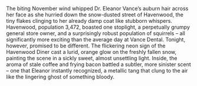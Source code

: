 The biting November wind whipped Dr. Eleanor Vance’s auburn hair across her face as she hurried down the snow-dusted street of Havenwood, the tiny flakes clinging to her already damp coat like stubborn whispers.  Havenwood, population 3,472, boasted one stoplight, a perpetually grumpy general store owner, and a surprisingly robust population of squirrels – all significantly more exciting than the average day at Vance Dental.  Tonight, however, promised to be different.  The flickering neon sign of the Havenwood Diner cast a lurid, orange glow on the freshly fallen snow, painting the scene in a sickly sweet, almost unsettling light.  Inside, the aroma of stale coffee and frying bacon battled a subtler, more sinister scent – one that Eleanor instantly recognized, a metallic tang that clung to the air like the lingering ghost of something bloody.
